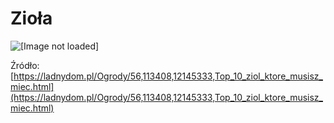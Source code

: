 # Zioła 
![[Image not loaded]](https://s3.eu-central-1.amazonaws.com/pressland-cms/cache/__original__/62/12149384-ziola-samo-zdrowie.jpeg)

Źródło: [https://ladnydom.pl/Ogrody/56,113408,12145333,Top_10_ziol_ktore_musisz_miec.html](https://ladnydom.pl/Ogrody/56,113408,12145333,Top_10_ziol_ktore_musisz_miec.html)

